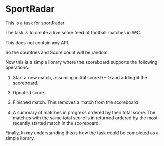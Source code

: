 # SportRadar
This is a task for sportRadar

The task is to create a live score feed of football matches in WC.

This does not contain any API.

So the countries and Score count will be random. 

Now this is a simple library where the scoreboard supports the following operations:

1. Start a new match, assuming initial score 0 – 0 and adding it the scoreboard.
   
2. Updated score.
   
3. Finished match. This removes a match from the scoreboard.
   
4. A summary of matches in progress ordered by their total score. The matches with the
same total score is in returned ordered by the most recently started match in the
scoreboard.

Finally, In my understanding this is how the task could be completed as a simple library.